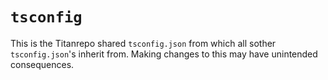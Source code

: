 # `tsconfig`

This is the Titanrepo shared `tsconfig.json` from which all sother `tsconfig.json`'s inherit from. Making changes to this may have unintended consequences.
